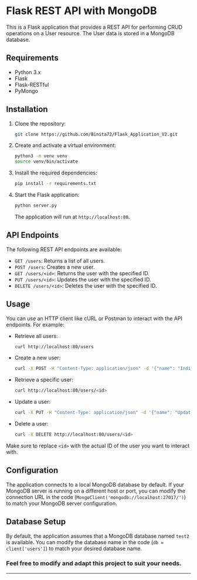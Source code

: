 # Flask REST API with MongoDB

This is a Flask application that provides a REST API for performing CRUD operations on a User resource. The User data is stored in a MongoDB database.

## Requirements

- Python 3.x
- Flask
- Flask-RESTful
- PyMongo

## Installation

1. Clone the repository:

   ```bash
   git clone https://github.com/Binita72/Flask_Application_V2.git
   ```

2. Create and activate a virtual environment:

   ```bash
   python3 -m venv venv
   source venv/bin/activate
   ```

3. Install the required dependencies:

   ```bash
   pip install -r requirements.txt
   ```

4. Start the Flask application:

   ```bash
   python server.py
   ```

   The application will run at `http://localhost:80`.

## API Endpoints

The following REST API endpoints are available:

- `GET /users`: Returns a list of all users.
- `POST /users`: Creates a new user.
- `GET /users/<id>`: Returns the user with the specified ID.
- `PUT /users/<id>`: Updates the user with the specified ID.
- `DELETE /users/<id>`: Deletes the user with the specified ID.

## Usage

You can use an HTTP client like cURL or Postman to interact with the API endpoints. For example:

- Retrieve all users:

  ```bash
  curl http://localhost:80/users
  ```

- Create a new user:

  ```bash
  curl -X POST -H "Content-Type: application/json" -d '{"name": "Indiana", "email": "Indi@example.com", "password": "secret"}' http://localhost:80/users
  ```

- Retrieve a specific user:

  ```bash
  curl http://localhost:80/users/<id>
  ```

- Update a user:

  ```bash
  curl -X PUT -H "Content-Type: application/json" -d '{"name": "Updated Name", "email": "updated@example.com", "password": "newpassword"}' http://localhost:80/users/<id>
  ```

- Delete a user:

  ```bash
  curl -X DELETE http://localhost:80/users/<id>
  ```

Make sure to replace `<id>` with the actual ID of the user you want to interact with.

## Configuration

The application connects to a local MongoDB database by default. If your MongoDB server is running on a different host or port, you can modify the connection URL in the code (`MongoClient('mongodb://localhost:27017/')`) to match your MongoDB server configuration.

## Database Setup

By default, the application assumes that a MongoDB database named `test2` is available. You can modify the database name in the code (`db = client['users']`) to match your desired database name.


### Feel free to modify and adapt this project to suit your needs.

---
